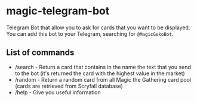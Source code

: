 # magic-telegram-bot

Telegram Bot that allow you to ask for cards that you want to be displayed. You can add this bot to your Telegram, searching for `@MagicGekoBot`. 

## List of commands

* /search - Return a card that contains in the name the text that you send to the bot (it's returned the card with the highest value in the market)
* /random - Return a random card from all Magic the Gathering card pool (cards are retrieved from Scryfall database)
* /help - Give you useful information

